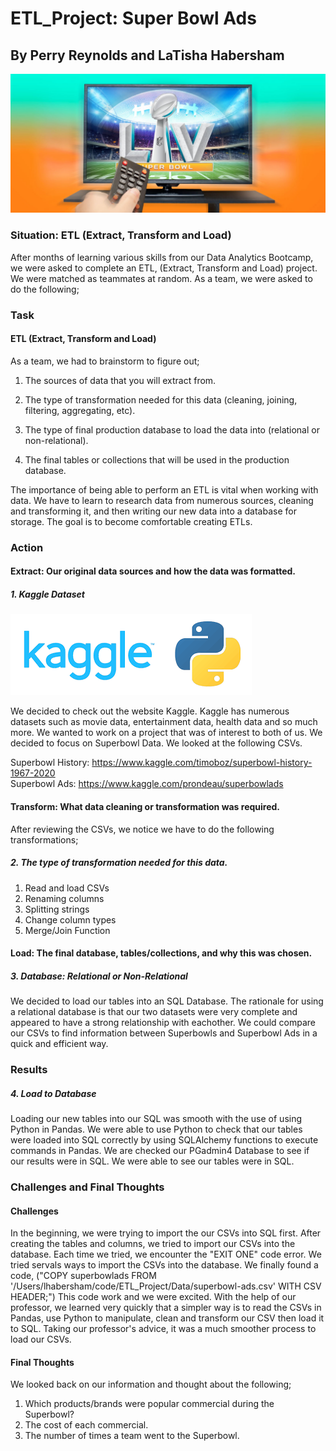 # ETL_Project: Super Bowl Ads<br>

## By Perry Reynolds and LaTisha Habersham<br>

![Superbowlads](https://github.com/reyno255/ETL_Project/blob/main/Superbowl_Ad.jpg)<br>

### Situation: ETL (Extract, Transform and Load)<br>

After months of learning various skills from our Data Analytics Bootcamp, we were asked to complete an ETL, (Extract, Transform and Load) project. We were matched as teammates at random. As a team, we were asked to do the following;<br>

### Task<br>

#### ETL (Extract, Transform and Load)<br>
As a team, we had to brainstorm to figure out;<br>

1. The sources of data that you will extract from.<br>

2. The type of transformation needed for this data (cleaning, joining, filtering, aggregating, etc).<br>

3. The type of final production database to load the data into (relational or non-relational).<br>

4. The final tables or collections that will be used in the production database.<br>

The importance of being able to perform an ETL is vital when working with data. We have to learn to research data from numerous sources, cleaning and transforming it, and then writing our new data into a database for storage. The goal is to become comfortable creating ETLs. 

### Action<br>

#### Extract: Our original data sources and how the data was formatted.<br>

##### 1. Kaggle Dataset<br>
![Kaggle](https://github.com/reyno255/ETL_Project/blob/main/kaggle.png)<br>

We decided to check out the website Kaggle. Kaggle has numerous datasets such as movie data, entertainment data, health data and so much more. We wanted to work on a project that was of interest to both of us. We decided to focus on Superbowl Data. We looked at the following CSVs.<br> 

Superbowl History: https://www.kaggle.com/timoboz/superbowl-history-1967-2020<br>
Superbowl Ads: https://www.kaggle.com/prondeau/superbowlads<br>

#### Transform: What data cleaning or transformation was required.<br>
After reviewing the CSVs, we notice we have to do the following transformations;<br>

##### 2. The type of transformation needed for this data.<br>
1. Read and load CSVs<br>
2. Renaming columns<br>
3. Splitting strings<br>
4. Change column types<br>
5. Merge/Join Function<br>

#### Load: The final database, tables/collections, and why this was chosen.<br>
##### 3. Database: Relational or Non-Relational<br>

We decided to load our tables into an SQL Database. The rationale for using a relational database is that our two datasets were very complete and appeared to have a strong relationship with eachother. We could compare our CSVs to find information between Superbowls and Superbowl Ads in a quick and efficient way.<br>

### Results<br>
##### 4. Load to Database<br>

Loading our new tables into our SQL was smooth with the use of using Python in Pandas. We were able to use Python to check that our tables were loaded into SQL correctly by using SQLAlchemy functions to execute commands in Pandas. We are checked our PGadmin4 Database to see if our results were in SQL. We were able to see our tables were in SQL.<br>

### Challenges and Final Thoughts<br>

#### Challenges<br>
In the beginning, we were trying to import the our CSVs into SQL first. After creating the tables and columns, we tried to import our CSVs into the database. Each time we tried, we encounter the "EXIT ONE" code error. We tried servals ways to import the CSVs into the database. We finally found a code, ("COPY superbowlads FROM '/Users/lhabersham/code/ETL_Project/Data/superbowl-ads.csv' WITH CSV HEADER;") This code work and we were excited. With the help of our professor, we learned very quickly that a simpler way is to read the CSVs in Pandas, use Python to manipulate, clean and transform our CSV then load it to SQL. Taking our professor's advice, it was a much smoother process to load our CSVs.<br>

#### Final Thoughts<br>
We looked back on our information and thought about the following;<br>
1. Which products/brands were popular commercial during the Superbowl?<br>
2. The cost of each commercial.<br>
3. The number of times a team went to the Superbowl.<br>
